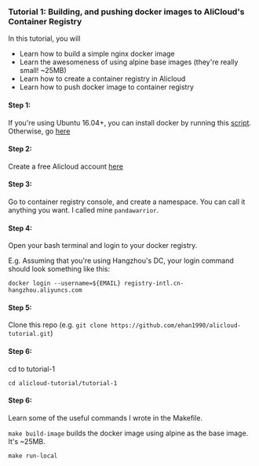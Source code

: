 ### Tutorial 1: Building, and pushing docker images to AliCloud's Container Registry

In this tutorial, you will

- Learn how to build a simple nginx docker image
- Learn the awesomeness of using alpine base images (they're really small! ~25MB)
- Learn how to create a container registry in Alicloud
- Learn how to push docker image to container registry

#### Step 1:
If you're using Ubuntu 16.04+, you can install docker by running this [script](https://github.com/ehan1990/alicloud-tutorial/blob/master/tutorial-1/misc/install-docker.sh). Otherwise, go [here](https://docs.docker.com/v17.09/engine/installation/)

#### Step 2:
Create a free Alicloud account [here](https://www.alibabacloud.com/campaign/free-trial)

#### Step 3:
Go to container registry console, and create a namespace. You can call it anything you want. I called mine `pandawarrior`.

#### Step 4:
Open your bash terminal and login to your docker registry. 

E.g. Assuming that you're using Hangzhou's DC, your login command should look something like this:

`docker login --username=${EMAIL} registry-intl.cn-hangzhou.aliyuncs.com`

#### Step 5:
Clone this repo (e.g. `git clone https://github.com/ehan1990/alicloud-tutorial.git`)

#### Step 6:
cd to tutorial-1

`cd alicloud-tutorial/tutorial-1`

#### Step 6:
Learn some of the useful commands I wrote in the Makefile.

`make build-image` builds the docker image using alpine as the base image. It's ~25MB.

`make run-local`
